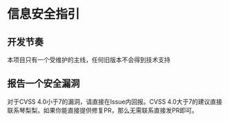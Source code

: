 # 信息安全指引

## 开发节奏
本项目只有一个受维护的主线，任何旧版本不会得到技术支持  

## 报告一个安全漏洞
对于CVSS 4.0小于7的漏洞，请直接在Issue内回报。CVSS 4.0大于7的建议直接联系琴梨梨。如果你能直接提供修复PR，那么无需联系直接发PR即可。
